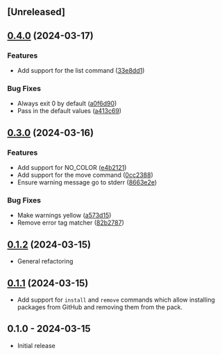## [Unreleased]

## [0.4.0](https://www.github.com/pusewicz/vimpk/compare/v0.3.0...v0.4.0) (2024-03-17)


### Features

* Add support for the list command ([33e8dd1](https://www.github.com/pusewicz/vimpk/commit/33e8dd121161da46b27a0cf08906093ce17d7562))


### Bug Fixes

* Always exit 0 by default ([a0f6d90](https://www.github.com/pusewicz/vimpk/commit/a0f6d900807174eb192edb932fc4e1c58d198614))
* Pass in the default values ([a413c69](https://www.github.com/pusewicz/vimpk/commit/a413c69fe52f27b25f25a02a93e9a96145ac3e49))

## [0.3.0](https://www.github.com/pusewicz/vimpk/compare/v0.2.0...v0.3.0) (2024-03-16)


### Features

* Add support for NO_COLOR ([e4b2121](https://www.github.com/pusewicz/vimpk/commit/e4b212135b55abfa1a87ee9ef3a53fb3002120ad))
* Add support for the move command ([0cc2388](https://www.github.com/pusewicz/vimpk/commit/0cc2388796bd1e7a9ef555ec74a0005a2ff706dc))
* Ensure warning message go to stderr ([8663e2e](https://www.github.com/pusewicz/vimpk/commit/8663e2efb2619ac4d75587582ca1ec9846600496))


### Bug Fixes

* Make warnings yellow ([a573d15](https://www.github.com/pusewicz/vimpk/commit/a573d15826b7b8a97699c54cf003f93d77e4b2e3))
* Remove error tag matcher ([82b2787](https://www.github.com/pusewicz/vimpk/commit/82b27876037b65acbd794565c9baa855027e5567))

## [0.1.2](https://www.github.com/pusewicz/vimpk/compare/v0.1.1...v0.1.2) (2024-03-15)

- General refactoring

## [0.1.1](https://www.github.com/pusewicz/vimpk/compare/v0.1.0...v0.1.1) (2024-03-15)

- Add support for `install` and `remove` commands which allow installing packages from GitHub and removing them from the pack.

## 0.1.0 - 2024-03-15

- Initial release
